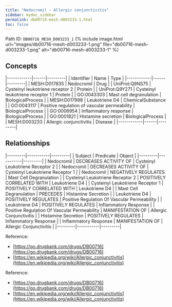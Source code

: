 ```yaml
---
title: "Nedocromil - Allergic conjunctivitis"
sidebar: mydoc_sidebar
permalink: db00716-mesh-d003233-1.html
toc: false 
---
```



Path ID: `DB00716_MESH_D003233_1`
{% include image.html url="images/db00716-mesh-d003233-1.png" file="db00716-mesh-d003233-1.png" alt="db00716-mesh-d003233-1" %}

## Concepts

|------------|------|---------|
| Identifier | Name | Type    |
|------------|------|---------|
| MESH:D017835 | Nedocromil | Drug |
| UniProt:Q9NS75 | Cysteinyl leukotriene receptor 2 | Protein |
| UniProt:Q9Y271 | Cysteinyl leukotriene receptor 1 | Protein |
| GO:0043303 | Mast cell degranulation | BiologicalProcess |
| MESH:D017998 | Leukotriene D4 | ChemicalSubstance |
| GO:0043117 | Positive regulation of vascular permeability | BiologicalProcess |
| GO:0006954 | Inflammatory response | BiologicalProcess |
| GO:0001821 | Histamine secretion | BiologicalProcess |
| MESH:D003233 | Allergic conjunctivitis | Disease |
|------------|------|---------|

## Relationships

|---------|-----------|---------|
| Subject | Predicate | Object  |
|---------|-----------|---------|
| Nedocromil | DECREASES ACTIVITY OF | Cysteinyl Leukotriene Receptor 2 |
| Nedocromil | DECREASES ACTIVITY OF | Cysteinyl Leukotriene Receptor 1 |
| Nedocromil | NEGATIVELY REGULATES | Mast Cell Degranulation |
| Cysteinyl Leukotriene Receptor 2 | POSITIVELY CORRELATED WITH | Leukotriene D4 |
| Cysteinyl Leukotriene Receptor 1 | POSITIVELY CORRELATED WITH | Leukotriene D4 |
| Mast Cell Degranulation | PRECEDES | Histamine Secretion |
| Leukotriene D4 | POSITIVELY REGULATES | Positive Regulation Of Vascular Permeability |
| Leukotriene D4 | POSITIVELY REGULATES | Inflammatory Response |
| Positive Regulation Of Vascular Permeability | MANIFESTATION OF | Allergic Conjunctivitis |
| Histamine Secretion | POSITIVELY REGULATES | Inflammatory Response |
| Inflammatory Response | MANIFESTATION OF | Allergic Conjunctivitis |
|---------|-----------|---------|

Reference: 
  - [https://go.drugbank.com/drugs/DB00716](https://go.drugbank.com/drugs/DB00716)
  - [https://en.wikipedia.org/wiki/Allergic_conjunctivitis](https://en.wikipedia.org/wiki/Allergic_conjunctivitis)

Reference: 
  - [https://go.drugbank.com/drugs/DB00716](https://go.drugbank.com/drugs/DB00716)
  - [https://en.wikipedia.org/wiki/Allergic_conjunctivitis](https://en.wikipedia.org/wiki/Allergic_conjunctivitis)
